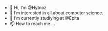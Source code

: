 - 👋 Hi, I’m @Hytnoz
- 👀 I’m interested in all about computer science.
- 🌱 I’m currently studiying at @Epita
- 📫 How to reach me ...

